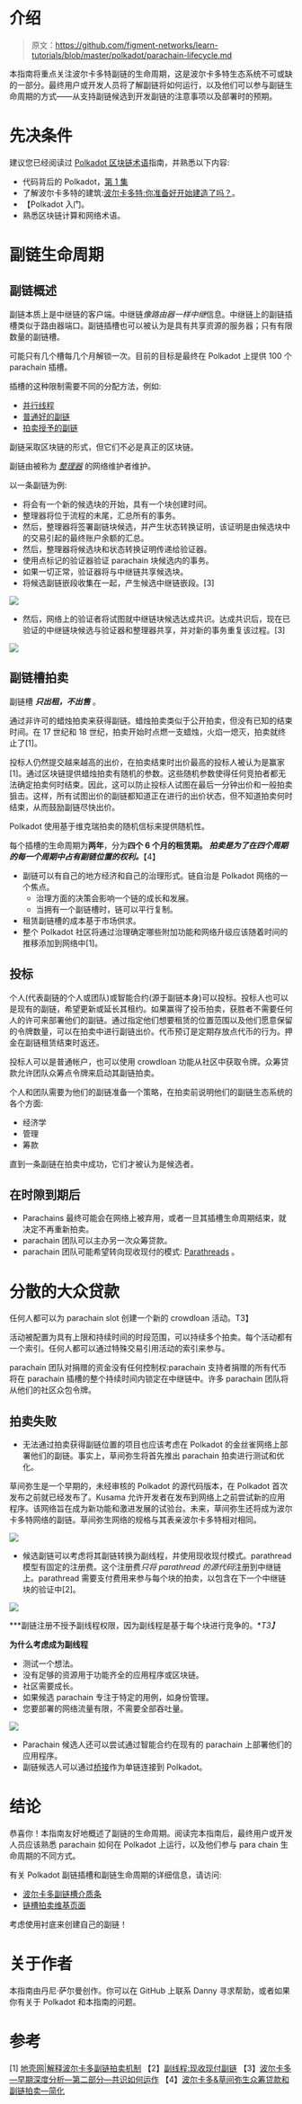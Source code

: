 # 介绍

> 原文：<https://github.com/figment-networks/learn-tutorials/blob/master/polkadot/parachain-lifecycle.md>

本指南将重点关注波尔卡多特副链的生命周期，这是波尔卡多特生态系统不可或缺的一部分。最终用户或开发人员将了解副链将如何运行，以及他们可以参与副链生命周期的方式——从支持副链候选到开发副链的注意事项以及部署时的预期。

# 先决条件

建议您已经阅读过 [Polkadot 区块链术语](https://learn.figment.io/tutorials/polkadot-blockchain-terms)指南，并熟悉以下内容:

*   代码背后的 Polkadot，[第 1 集](https://www.youtube.com/watch?v=GcOKXAOh4Xw)
*   了解波尔卡多特的建筑:[波尔卡多特:你准备好开始建造了吗？](https://www.youtube.com/watch?v=_-k0xkooSlA)。
*   【Polkadot 入门。
*   熟悉区块链计算和网络术语。

# 副链生命周期

## 副链概述

副链本质上是中继链的客户端。中继链*像路由器一样中继*信息。中继链上的副链插槽类似于路由器端口。副链插槽也可以被认为是具有共享资源的服务器；只有有限数量的副链槽。

可能只有几个槽每几个月解锁一次。目前的目标是最终在 Polkadot 上提供 100 个 parachain 插槽。

插槽的这种限制需要不同的分配方法，例如:

*   [并行线程](https://wiki.polkadot.network/docs/en/learn-parathreads)
*   [普通好的副链](https://wiki.polkadot.network/docs/en/learn-parachains#common-good-parachains)
*   [拍卖授予的副链](https://wiki.polkadot.network/docs/en/learn-auction)

副链采取区块链的形式，但它们不必是真正的区块链。

副链由被称为 [*整理器*](https://wiki.polkadot.network/docs/en/learn-collator) 的网络维护者维护。

以一条副链为例:

*   将会有一个新的候选块的开始，具有一个块创建时间。
*   整理器将位于流程的末尾，汇总所有的事务。
*   然后，整理器将签署副链块候选，并产生状态转换证明，该证明是由候选块中的交易引起的最终账户余额的汇总。
*   然后，整理器将候选块和状态转换证明传递给验证器。
*   使用点标记的验证器验证 parachain 块候选内的事务。
*   如果一切正常，验证器将与中继链共享候选块。
*   将候选副链嵌段收集在一起，产生候选中继链嵌段。[3]

![](img/5f47e24855fbfdfde40b4229a7c2ea3b.png)

*   然后，网络上的验证者将试图就中继链块候选达成共识。达成共识后，现在已验证的中继链块候选与验证器和整理器共享，并对新的事务重复该过程。[3]

![](img/0275c370fa5378b43447badb9c14d3b7.png)

## 副链槽拍卖

副链槽 ***只出租，不出售*** 。

通过非许可的蜡烛拍卖来获得副链。蜡烛拍卖类似于公开拍卖，但没有已知的结束时间。在 17 世纪和 18 世纪，拍卖开始时点燃一支蜡烛，火焰一熄灭，拍卖就终止了[1]。

投标人仍然提交越来越高的出价，在拍卖结束时出价最高的投标人被认为是赢家[1]。通过区块链提供蜡烛拍卖有随机的参数。这些随机参数使得任何竞拍者都无法确定拍卖何时结束。因此，这可以防止投标人试图在最后一分钟出价和一般拍卖狙击。这样，所有试图出价的副链都知道正在进行的出价状态，但不知道拍卖何时结束，从而鼓励副链尽快出价。

Polkadot 使用基于维克瑞拍卖的随机信标来提供随机性。

每个插槽的生命周期为**两年**，分为**四个 6 个月的租赁期。** ***拍卖是为了在四个周期的每一个周期中占有副链位置的权利。***【4】

*   副链可以有自己的地方经济和自己的治理形式。链自治是 Polkadot 网络的一个焦点。
    *   治理方面的决策会影响一个链的成长和发展。
    *   当拥有一个副链槽时，链可以平行复制。
*   租赁副链槽的成本基于市场供求。
*   整个 Polkadot 社区将通过治理确定哪些附加功能和网络升级应该随着时间的推移添加到网络中[1]。

## 投标

个人(代表副链的个人或团队)或智能合约(源于副链本身)可以投标。投标人也可以是现有的副链，希望更新或延长其租约。如果赢得了投币拍卖，获胜者不需要任何人的许可来部署他们的副链。通过指定他们想要租赁的位置范围以及他们愿意保留的令牌数量，可以在拍卖中进行副链出价。代币预订是定期存放点代币的行为。押金在副链租赁结束时返还。

投标人可以是普通帐户，也可以使用 crowdloan 功能从社区中获取令牌。众筹贷款允许团队众筹点令牌来启动其副链拍卖。

个人和团队需要为他们的副链准备一个策略，在拍卖前说明他们的副链生态系统的各个方面:

*   经济学
*   管理
*   筹款

直到一条副链在拍卖中成功，它们才被认为是候选者。

## 在时隙到期后

*   Parachains 最终可能会在网络上被弃用，或者一旦其插槽生命周期结束，就决定不再重新拍卖。
*   parachain 团队可以主办另一次众筹贷款。
*   parachain 团队可能希望转向现收现付的模式: [Parathreads](https://wiki.polkadot.network/docs/en/learn-parathreads) 。

# 分散的大众贷款

任何人都可以为 parachain slot 创建一个新的 crowdloan 活动。T3】

活动被配置为具有上限和持续时间的时段范围，可以持续多个拍卖。每个活动都有一个索引。任何人都可以通过特殊交易引用活动的索引来参与。

parachain 团队对捐赠的资金没有任何控制权:parachain 支持者捐赠的所有代币将在 parachain 插槽的整个持续时间内锁定在中继链中。许多 parachain 团队将从他们的社区众包令牌。

## 拍卖失败

*   无法通过拍卖获得副链位置的项目也应该考虑在 Polkadot 的金丝雀网络上部署他们的副链。事实上，草间弥生将首先推出 parachain 拍卖进行测试和优化。

草间弥生是一个早期的，未经审核的 Polkadot 的源代码版本，在 Polkadot 首次发布之前就已经发布了。Kusama 允许开发者在发布到网络上之前尝试新的应用程序。该网络旨在成为新功能和激进发展的试验台。未来，草间弥生还将成为波尔卡多特网络的副链。草间弥生网络的规格与其表亲波尔卡多特相对相同。

![](img/190521ed7158b3d0c7ff357a7f79c6c1.png)

*   候选副链可以考虑将其副链转换为副线程，并使用现收现付模式。parathread 模型有固定的注册费。这个注册费*只将 parathread 的源代码*注册到中继链上。parathread 需要支付费用来参与每个块的拍卖，以包含在下一个中继链块的验证中[2]。

![](img/4f57541b619a51f9100e4ce49c4412d9.png)

***副链注册不授予副线程权限，因为副线程是基于每个块进行竞争的。**T3】*

**为什么考虑成为副线程**

*   测试一个想法。
*   没有足够的资源用于功能齐全的应用程序或区块链。
*   社区需要成长。
*   如果候选 parachain 专注于特定的用例，如身份管理。
*   您要部署的网络流量有限，不需要全部吞吐量。

![](img/598e0c02016cb80fc85275222a196886.png)

*   Parachain 候选人还可以尝试通过智能合约在现有的 parachain 上部署他们的应用程序。
*   副链候选人可以通过[桥接](https://wiki.polkadot.network/docs/en/learn-bridges)作为单链连接到 Polkadot。

# 结论

恭喜你！本指南友好地概述了副链的生命周期。阅读完本指南后，最终用户或开发人员应该熟悉 parachain 如何在 Polkadot 上运行，以及他们参与 para chain 生命周期的不同方式。

有关 Polkadot 副链插槽和副链生命周期的详细信息，请访问:

*   [波尔卡多副链槽介质条](https://medium.com/polkadot-network/polkadot-parachain-slots-f3f051d41699)
*   [链槽拍卖维基页面](https://wiki.polkadot.network/docs/en/learn-auction)

考虑使用衬底来创建自己的副链！

# 关于作者

本指南由丹尼·萨尔曼创作。你可以在 GitHub 上联系 Danny 寻求帮助，或者如果你有关于 Polkadot 和本指南的问题。

# 参考

[1] [地壳网|解释波尔卡多副链拍卖机制](https://medium.com/crustnetwork/crust-network-explaining-the-polkadot-parachain-slot-auction-mechanism-533381d42607#:~:text=Rules%20of%20the%20Polkadot%20Parachain%20Slot%20Auction&text=Each%20slot%20is%20divided%20into,periods%20according%20to%20their%20needs.)
【2】[副线程:现收现付副链](https://polkadot.network/parathreads-parathreads-pay-as-you-go-parachains/)
【3】[波尔卡多—早期深度分析—第二部分—共识如何运作](https://cryptoseq.medium.com/polkadot-an-early-in-depth-analysis-part-two-how-consensus-works-1b2b2f3a2245)
【4】[波尔卡多&草间弥生众筹贷款和副链拍卖—简化](https://danreecer.medium.com/polkadot-kusama-crowdloans-and-parachain-auctions-simplified-da89a05cd566)